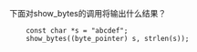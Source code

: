 下面对show_bytes的调用将输出什么结果？
```
    const char *s = "abcdef";
    show_bytes((byte_pointer) s, strlen(s));
```